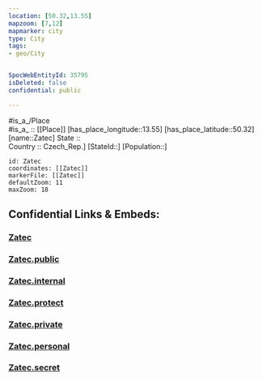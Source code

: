 ```yaml
---
location: [50.32,13.55] 
mapzoom: [7,12] 
mapmarker: city 
type: City
tags:
- geo/City


SpocWebEntityId: 35795
isDeleted: false
confidential: public

---
```

#is_a_/Place  
#is_a_ :: [[Place]] 
[has_place_longitude::13.55] 
[has_place_latitude::50.32] 
[name::Zatec] 
State ::  
Country :: Czech_Rep.] 
[StateId::] 
[Population::] 



```leaflet
id: Zatec
coordinates: [[Zatec]] 
markerFile: [[Zatec]] 
defaultZoom: 11 
maxZoom: 18
```


## Confidential Links & Embeds: 

### [Zatec](/_Standards/Earth/Continent/Europe/Europe~Central/Czech_Republic/regions~Czech_Republic/Ústecký/City/Zatec.md) 

### [Zatec.public](/_public/Earth/Continent/Europe/Europe~Central/Czech_Republic/regions~Czech_Republic/Ústecký/City/Zatec.public.md) 

### [Zatec.internal](/_internal/Earth/Continent/Europe/Europe~Central/Czech_Republic/regions~Czech_Republic/Ústecký/City/Zatec.internal.md) 

### [Zatec.protect](/_protect/Earth/Continent/Europe/Europe~Central/Czech_Republic/regions~Czech_Republic/Ústecký/City/Zatec.protect.md) 

### [Zatec.private](/_private/Earth/Continent/Europe/Europe~Central/Czech_Republic/regions~Czech_Republic/Ústecký/City/Zatec.private.md) 

### [Zatec.personal](/_personal/Earth/Continent/Europe/Europe~Central/Czech_Republic/regions~Czech_Republic/Ústecký/City/Zatec.personal.md) 

### [Zatec.secret](/_secret/Earth/Continent/Europe/Europe~Central/Czech_Republic/regions~Czech_Republic/Ústecký/City/Zatec.secret.md)


